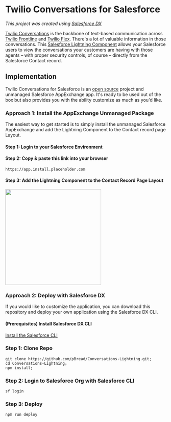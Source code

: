 # Twilio Conversations for Salesforce

_This project was created using [Salesforce DX](https://developer.salesforce.com/docs/atlas.en-us.sfdx_dev.meta/sfdx_dev/sfdx_dev_ws_create_new.htm)_

[Twilio Conversations](https://www.twilio.com/docs/conversations) is the backbone of text-based communication across [Twilio Frontline](https://www.twilio.com/frontline) and [Twilio Flex](https://www.twilio.com/flex). There's a lot of valuable information in those conversations. This [Salesforce Lightning Component](https://developer.salesforce.com/docs/atlas.en-us.lightning.meta/lightning/intro_components.htm) allows your Salesforce users to view the conversations your customers are having with those agents – with proper security controls, of course – directly from the Salesforce Contact record.

## Implementation

Twilio Conversations for Salesforce is an [open source](./LICENSE) project and unmanaged Salesforce AppExchange app. It's ready to be used out of the box but also provides you with the ability customize as much as you'd like.

### Approach 1: Install the AppExchange Unmanaged Package

The easiest way to get started is to simply install the unmanaged Salesforce AppExchange and add the Lightning Component to the Contact record page Layout.

#### Step 1: Login to your Salesforce Environment

#### Step 2: Copy & paste this link into your browser

```
https://app.install.placeholder.com
```

#### Step 3: Add the Lightning Component to the Contact Record Page Layout

<img src="./misc/add-component-to-page.gif" height="300"/>

### Approach 2: Deploy with Salesforce DX

If you would like to customize the application, you can download this repository and deploy your own application using the Salesforce DX CLI.

#### (Prerequisites) Install Salesforce DX CLI

[Install the Salesforce CLI](https://developer.salesforce.com/docs/atlas.en-us.sfdx_setup.meta/sfdx_setup/sfdx_setup_install_cli.htm)

### Step 1: Clone Repo

```
git clone https://github.com/pBread/Conversations-Lightning.git;
cd Conversations-Lightning;
npm install;
```

### Step 2: Login to Salesforce Org with Salesforce CLI

```
sf login
```

### Step 3: Deploy

```
npm run deploy
```
